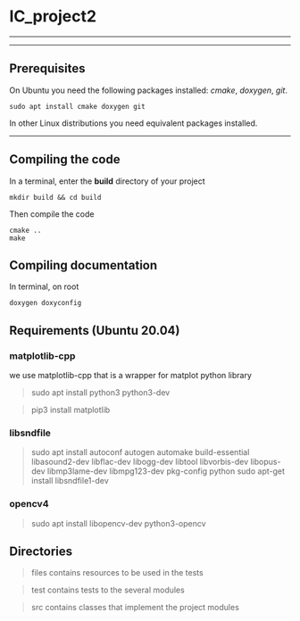 # IC_project2

******
******

## Prerequisites

On Ubuntu you need the following packages installed: 
_cmake_, _doxygen_, _git_.

```
sudo apt install cmake doxygen git
```

In other Linux distributions you need equivalent packages installed.

******

## Compiling the code

In a terminal, enter the **build** directory of your project

```
mkdir build && cd build
```

Then compile the code

```
cmake ..
make
```

## Compiling documentation

In terminal, on root
```
doxygen doxyconfig
```

## Requirements (Ubuntu 20.04)
### matplotlib-cpp
we use matplotlib-cpp that is a wrapper for matplot python library
>sudo apt install python3 python3-dev

>pip3 install matplotlib

### libsndfile
>sudo apt install autoconf autogen automake build-essential libasound2-dev libflac-dev libogg-dev libtool libvorbis-dev libopus-dev libmp3lame-dev libmpg123-dev pkg-config python
>sudo apt-get install libsndfile1-dev

### opencv4
>sudo apt install libopencv-dev python3-opencv


## Directories

>files contains resources to be used in the tests

>test contains tests to the several modules

>src contains classes that implement the project modules